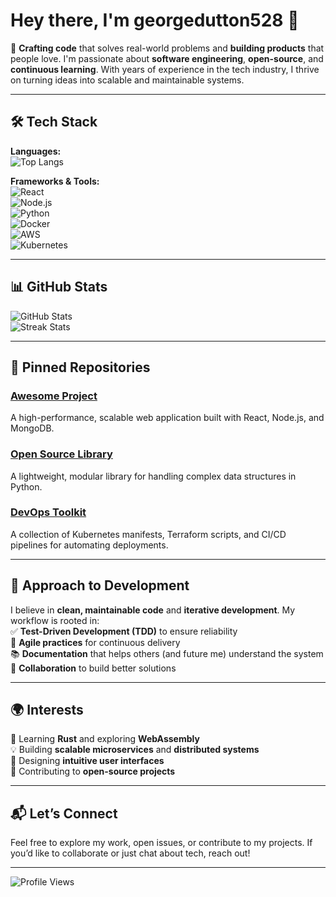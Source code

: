 # Hey there, I'm georgedutton528 👋  

🔭 **Crafting code** that solves real-world problems and **building products** that people love. I'm passionate about **software engineering**, **open-source**, and **continuous learning**. With years of experience in the tech industry, I thrive on turning ideas into scalable and maintainable systems.  

---

## 🛠️ Tech Stack  

**Languages:**  
![Top Langs](https://github-readme-stats.vercel.app/api/top-langs/?username=georgedutton528&layout=compact&theme=dark)  

**Frameworks & Tools:**  
![React](https://img.shields.io/badge/-React-61DAFB?logo=react&logoColor=white)  
![Node.js](https://img.shields.io/badge/-Node.js-339933?logo=node.js&logoColor=white)  
![Python](https://img.shields.io/badge/-Python-3776AB?logo=python&logoColor=white)  
![Docker](https://img.shields.io/badge/-Docker-2496ED?logo=docker&logoColor=white)  
![AWS](https://img.shields.io/badge/-AWS-232F3E?logo=amazon-aws&logoColor=white)  
![Kubernetes](https://img.shields.io/badge/-Kubernetes-326CE5?logo=kubernetes&logoColor=white)  

---

## 📊 GitHub Stats  

![GitHub Stats](https://github-readme-stats.vercel.app/api?username=georgedutton528&show_icons=true&theme=dark&hide_title=true)  
![Streak Stats](https://github-readme-streak-stats.herokuapp.com/?user=georgedutton528&theme=dark)  

---

## 🌟 Pinned Repositories  

### [Awesome Project](https://github.com/georgedutton528/awesome-project)  
A high-performance, scalable web application built with React, Node.js, and MongoDB.  

### [Open Source Library](https://github.com/georgedutton528/open-source-library)  
A lightweight, modular library for handling complex data structures in Python.  

### [DevOps Toolkit](https://github.com/georgedutton528/devops-toolkit)  
A collection of Kubernetes manifests, Terraform scripts, and CI/CD pipelines for automating deployments.  

---

## 🚀 Approach to Development  

I believe in **clean, maintainable code** and **iterative development**. My workflow is rooted in:  
✅ **Test-Driven Development (TDD)** to ensure reliability  
🎯 **Agile practices** for continuous delivery  
📚 **Documentation** that helps others (and future me) understand the system  
🤝 **Collaboration** to build better solutions  

---

## 🌍 Interests  

🌱 Learning **Rust** and exploring **WebAssembly**  
💡 Building **scalable microservices** and **distributed systems**  
🎨 Designing **intuitive user interfaces**  
📡 Contributing to **open-source projects**  

---

## 📬 Let’s Connect  

Feel free to explore my work, open issues, or contribute to my projects. If you’d like to collaborate or just chat about tech, reach out!  

---

![Profile Views](https://komarev.com/ghpvc/?username=georgedutton528&color=blue)
